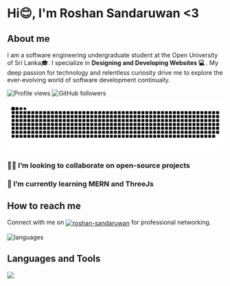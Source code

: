 # Hi😊, I'm Roshan Sandaruwan <3

## About me
<p> I am a software engineering undergraduate student at the Open University of Sri Lanka🎓. I specialize in <b>Designing and Developing Websites 💻 </b>. My deep passion for technology and relentless curiosity drive me to explore the ever-evolving world of software development continually. </p>

![Profile views](https://hits.seeyoufarm.com/api/count/incr/badge.svg?url=https://github.com/{Roshan-Sandaruwan}/{your-repo-name}&count_bg=%2379C83D&title_bg=%23555555&icon=github.svg&icon_color=%23E7E7E7&title=Profile%20Views&edge_flat=false)
![GitHub followers](https://img.shields.io/github/followers/Roshan-Sandaruwan?style=flat&logo=GitHub&color=rgb(254,1,136))

![Snake animation](https://raw.githubusercontent.com/Roshan-Sandaruwan/Roshan-Sandaruwan/output/github-contribution-grid-snake-dark.svg)

<h3> 🙌🏼 I’m looking to collaborate on open-source projects </h3>
<h3> 🌱 I’m currently learning MERN and ThreeJs </h3>

## How to reach me
Connect with me on <a href="https://linkedin.com/in/roshan-sandaruwan" target="blank"><img align="center" src="https://raw.githubusercontent.com/rahuldkjain/github-profile-readme-generator/master/src/images/icons/Social/linked-in-alt.svg" alt="roshan-sandaruwan" height="30" width="40" /></a> for professional networking.


<img align="center" src="https://github-readme-stats.vercel.app/api/top-langs/?username=Roshan-Sandaruwan&&exclude_repo=Roshan-Sandaruwan&layout=compact&theme=dracula" alt="languages"/>

## Languages and Tools

<p align="left">
  <a href="https://skillicons.dev">
    <img src="https://skillicons.dev/icons?i=js,html,css,tailwind,bootstrap,sass,react,nextjs,nodejs,php,mysql,mongodb,java,python,androidstudio,arduino,figma,git,github,laravel,postman,vite,wordpress,selenium" />
  </a>
</p>

<!-- ![Roshan's GitHub stats](https://github-readme-stats.vercel.app/api?username=Roshan-Sandaruwan&show_icons=true&theme=dracula) -->



<!--

**Roshan-Sandaruwan/Roshan-Sandaruwan** is a ✨ _special_ ✨ repository because its `README.md` (this file) appears on your GitHub profile.

Here are some ideas to get you started:

- 🔭 I’m currently working on ...
- 🌱 I’m currently learning ...
- 👯 I’m looking to collaborate on ...
- 🤔 I’m looking for help with ...
- 💬 Ask me about ...
- 📫 How to reach me: ...
- 😄 Pronouns: ...
- ⚡ Fun fact: ...

-->
